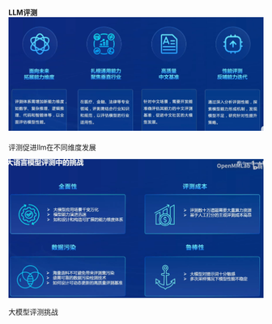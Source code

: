 #### LLM评测![1714014200051](image/Note7/1714014200051.png)

评测促进llm在不同维度发展

![1714014255348](image/Note7/1714014255348.png)

大模型评测挑战
